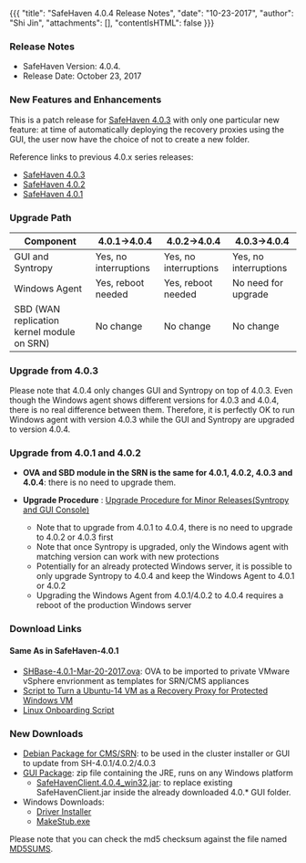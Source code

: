 {{{
  "title": "SafeHaven 4.0.4 Release Notes",
  "date": "10-23-2017",
  "author": "Shi Jin",
  "attachments": [],
  "contentIsHTML": false
}}}

### Release Notes

- SafeHaven Version: 4.0.4.
- Release Date: October 23, 2017

### New Features and Enhancements

This is a patch release for [SafeHaven 4.0.3](safehaven-4.0.3-release.md) with only one particular new feature: at time of automatically deploying the recovery proxies using the GUI, the user now have the choice of not to create a new folder.

Reference links to previous 4.0.x series releases:
*  [SafeHaven 4.0.3](safehaven-4.0.3-release.md)
*  [SafeHaven 4.0.2](safehaven-4.0.2-release.md)
*  [SafeHaven 4.0.1](safehaven-4.0.1-release.md)



 
 ### Upgrade Path 

|Component|4.0.1->4.0.4|4.0.2->4.0.4|4.0.3->4.0.4
|----|----|----|----| 
|GUI and Syntropy|Yes, no interruptions|Yes, no interruptions|Yes, no interruptions|
|Windows Agent|Yes, reboot needed|Yes, reboot needed|No need for upgrade|
|SBD (WAN replication kernel module on SRN)|No change|No change| No change|

### Upgrade from 4.0.3

Please note that 4.0.4 only changes GUI and Syntropy on top of 4.0.3. Even though the Windows agent shows different versions for 4.0.3 and 4.0.4, there is no real difference between them. Therefore, it is perfectly OK to run Windows agent with version 4.0.3 while the GUI and Syntropy are upgraded to version 4.0.4.

### Upgrade from 4.0.1 and 4.0.2

* **OVA and SBD module in the SRN is the same for 4.0.1, 4.0.2, 4.0.3 and 4.0.4**: there is no need to upgrade them.

* **Upgrade Procedure** : [Upgrade Procedure for Minor Releases(Syntropy and GUI Console)](Upgrade-Procedure-for-Minor-Releases-Syntropy-and-GUI.md)
  * Note that to upgrade from 4.0.1 to 4.0.4, there is no need to upgrade to 4.0.2 or 4.0.3 first
  * Note that once Syntropy is upgraded, only the Windows agent with matching version can work with new protections
  * Potentially for an already protected Windows server, it is possible to only upgrade Syntropy to 4.0.4 and keep the Windows Agent to 4.0.1 or 4.0.2
  * Upgrading the Windows Agent from 4.0.1/4.0.2 to 4.0.4 requires a reboot of the production Windows server

### Download Links

#### Same As in SafeHaven-4.0.1

* [SHBase-4.0.1-Mar-20-2017.ova](https://download.safehaven.ctl.io/SH-4.0.1/SHBase-4.0.1-Mar-20-2017.ova): OVA to be imported to private VMware vSphere envrionment as templates for SRN/CMS appliances
* [Script to Turn a Ubuntu-14 VM as a Recovery Proxy for Protected Windows VM](https://download.safehaven.ctl.io/SH-4.0.1/makestub_for_windows.sh)
* [Linux Onboarding Script](./linux-onboarding-releases.md)

### New Downloads

* [Debian Package for CMS/SRN](https://download.safehaven.ctl.io/SH-4.0.4/safehaven-4.0.4.deb): to be used in the cluster installer or GUI to update from SH-4.0.1/4.0.2/4.0.3
* [GUI Package](https://download.safehaven.ctl.io/SH-4.0.4/SafeHavenConsole-4.0.4.zip): zip file containing the JRE, runs on any Windows platform
  * [SafeHavenClient.4.0.4_win32.jar](https://download.safehaven.ctl.io/SH-4.0.4/SafeHavenClient.4.0.4_win32.jar): to replace existing SafeHavenClient.jar inside the already downloaded 4.0.* GUI folder.
* Windows Downloads:
  * [Driver Installer](https://download.safehaven.ctl.io/SH-4.0.4/safehaven_windows_driver-4.0.4.exe)
  * [MakeStub.exe](https://download.safehaven.ctl.io/SH-4.0.4/MakeStub-4.0.4.exe)
  
Please note that you can check the md5 checksum against the file named [MD5SUMS](https://download.safehaven.ctl.io/SH-4.0.4/MD5SUMS).

